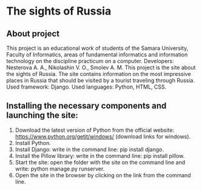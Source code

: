 # The sights of Russia
## About project
This project is an educational work of students of the Samara University, Faculty of Informatics, areas of fundamental informatics and information technology on the discipline practicum on a computer.
Developers: Nesterova A. A., Nikolashin V. O., Smolev A. M.
This project is the site about the sights of Russia. The site contains information on the most impressive places in Russia that should be visited by a tourist traveling through Russia.
Used framework: Django.
Used languages: Python, HTML, CSS.
## Installing the necessary components and launching the site:
1. Download the latest version of Python from the official website: https://www.python.org/getit/windows/ (download links for windows).
2. Install Python.
3. Install Django: write in the command line: pip install django.
4. Install the Pillow library: write in the command line: pip install pillow.
5. Start the site: open the folder with the site on the command line and write: python manage.py runserver.
6. Open the site in the browser by clicking on the link from the command line.
